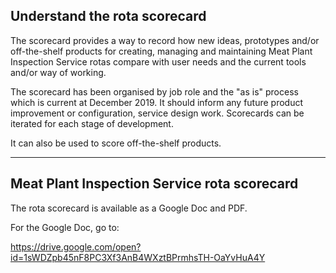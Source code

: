 ## Understand the rota scorecard
The scorecard provides a way to record how new ideas, prototypes and/or off-the-shelf products for creating, managing and maintaining Meat Plant Inspection Service rotas compare with user needs and the current tools and/or way of working.

The scorecard has been organised by job role and the "as is" process which is current at December 2019. It should inform any future product improvement or configuration, service design work. Scorecards can be iterated for each stage of development.

It can also be used to score off-the-shelf products.


***

## Meat Plant Inspection Service rota scorecard

The rota scorecard is available as a Google Doc and PDF.

For the Google Doc, go to:
 
https://drive.google.com/open?id=1sWDZpb45nF8PC3Xf3AnB4WXztBPrmhsTH-OaYvHuA4Y